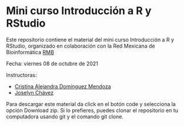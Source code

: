 # Mini curso Introducción a R y RStudio

Este repositorio contiene el material del mini curso Introducción a R y RStudio, organizado en colaboración con la Red Mexicana de Bioinformática [RMB](http://redmexicanadebioinformatica.org)

Fecha: viernes 08 de octubre de 2021

Instructoras: 
- [Cristina Alejandra Domínguez Mendoza](https://www.researchgate.net/profile/Cristina-Dominguez-Mendoza)
- [Joselyn Chávez](https://josschavezf.github.io)

Para descargar este material da click en el botón code y selecciona la opción Download zip. Si lo prefieres, puedes clonar el repositorio en tu computadora usando git y el comando git clone.
